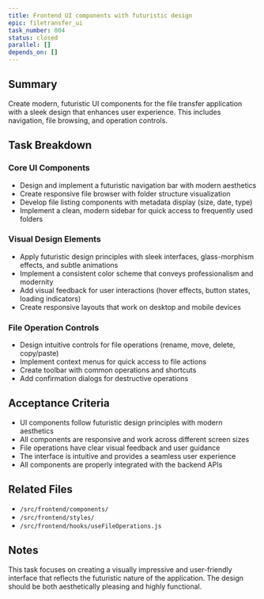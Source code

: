 ```yaml
---
title: Frontend UI components with futuristic design
epic: filetransfer_ui
task_number: 004
status: closed
parallel: []
depends_on: []
---
```


## Summary

Create modern, futuristic UI components for the file transfer application with a sleek design that enhances user experience. This includes navigation, file browsing, and operation controls.

## Task Breakdown

### Core UI Components
- Design and implement a futuristic navigation bar with modern aesthetics
- Create responsive file browser with folder structure visualization
- Develop file listing components with metadata display (size, date, type)
- Implement a clean, modern sidebar for quick access to frequently used folders

### Visual Design Elements
- Apply futuristic design principles with sleek interfaces, glass-morphism effects, and subtle animations
- Implement a consistent color scheme that conveys professionalism and modernity
- Add visual feedback for user interactions (hover effects, button states, loading indicators)
- Create responsive layouts that work on desktop and mobile devices

### File Operation Controls
- Design intuitive controls for file operations (rename, move, delete, copy/paste)
- Implement context menus for quick access to file actions
- Create toolbar with common operations and shortcuts
- Add confirmation dialogs for destructive operations

## Acceptance Criteria

- UI components follow futuristic design principles with modern aesthetics
- All components are responsive and work across different screen sizes
- File operations have clear visual feedback and user guidance
- The interface is intuitive and provides a seamless user experience
- All components are properly integrated with the backend APIs

## Related Files

- `/src/frontend/components/`
- `/src/frontend/styles/`
- `/src/frontend/hooks/useFileOperations.js`

## Notes

This task focuses on creating a visually impressive and user-friendly interface that reflects the futuristic nature of the application. The design should be both aesthetically pleasing and highly functional.